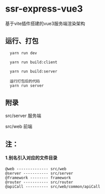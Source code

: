 
# ssr-express-vue3
基于vite插件搭建的vue3服务端渲染架构


## 运行、打包

```bash
  yarn run dev
```
```bash
  yarn run build:client
```
```bash
  yarn run build:server
```
```
  运行打包后的代码
  yarn run server
```

## 附录

src/server 服务端

src/web    前端

## 注：
 #### 1.别名引入对应的文件目录

 ```
 @web -------------- src/web
 @server ----------- src/server
 @framework -------- framework
 @router ----------- src/router
 @apiCall ---------- src/web/common/apiCall
 ```
